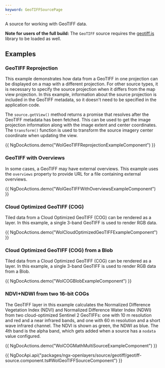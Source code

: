 ```yaml
---
keyword: GeoTIFFSourcePage
---
```


A source for working with GeoTIFF data.

**Note for users of the full build:** The `GeoTIFF` source requires the [geotiff.js](https://github.com/geotiffjs/geotiff.js) library to be loaded as well.

## Examples

### GeoTIFF Reprojection

This example demonstrates how data from a GeoTIFF in one projection can be displayed on a map with a different projection. For other source types, it is necessary to specify the source projection when it differs from the map view projection. In this example, information about the source projection is included in the GeoTIFF metadata, so it doesn't need to be specified in the application code.

The `source.getView()` method returns a promise that resolves after the GeoTIFF metadata has been fetched. This can be used to get the image projection information along with the image extent and center coordinates. The `transform()` function is used to transform the source imagery center coordinate when updating the view.

{{ NgDocActions.demo("WolGeoTIFFReprojectionExampleComponent") }}

### GeoTIFF with Overviews

In some cases, a GeoTIFF may have external overviews. This example uses the `overviews` property to provide URL for a file containing external overviews.

{{ NgDocActions.demo("WolGeoTIFFWithOverviewsExampleComponent") }}

### Cloud Optimized GeoTIFF (COG)

Tiled data from a Cloud Optimized GeoTIFF (COG) can be rendered as a layer. In this example, a single 3-band GeoTIFF is used to render RGB data.

{{ NgDocActions.demo("WolCloudOptimizedGeoTIFFExampleComponent") }}

### Cloud Optimized GeoTIFF (COG) from a Blob

Tiled data from a Cloud Optimized GeoTIFF (COG) can be rendered as a layer. In this example, a single 3-band GeoTIFF is used to render RGB data from a Blob.

{{ NgDocActions.demo("WolCOGBlobExampleComponent") }}

### NDVI+NDWI from two 16-bit COGs

The GeoTIFF layer in this example calculates the Normalized Difference Vegetation Index (NDVI) and Normalized Difference Water Index (NDWI) from two cloud-optimized Sentinel 2 GeoTIFFs: one with 10 m resolution and red and a near infrared bands, and one with 60 m resolution and a short wave infrared channel. The NDVI is shown as green, the NDWI as blue. The 4th band is the alpha band, which gets added when a source has a `nodata` value configured.

{{ NgDocActions.demo("WolCOGMathMultiSourceExampleComponent") }}

{{ NgDocApi.api("packages/ngx-openlayers/source/geotiff/geotiff-source.component.ts#WolGeoTIFFSourceComponent") }}
